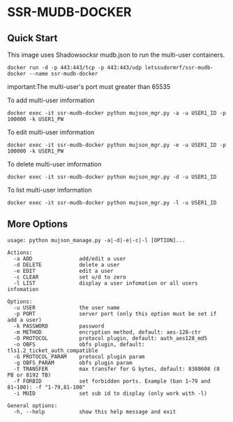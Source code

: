 SSR-MUDB-DOCKER
==================

Quick Start
-----------

This image uses Shadowsocksr mudb.json to run the multi-user containers.

    docker run -d -p 443:443/tcp -p 443:443/udp letssudormrf/ssr-mudb-docker --name ssr-mudb-docker

important:The multi-user's port must greater than 65535

To add multi-user imformation

    docker exec -it ssr-mudb-docker python mujson_mgr.py -a -u USER1_ID -p 100000 -k USER1_PW

To edit multi-user imformation

    docker exec -it ssr-mudb-docker python mujson_mgr.py -e -u USER1_ID -p 100000 -k USER1_PW

To delete multi-user imformation

    docker exec -it ssr-mudb-docker python mujson_mgr.py -d -u USER1_ID

To list multi-user imformation

    docker exec -it ssr-mudb-docker python mujson_mgr.py -l -u USER1_ID


More Options
-----------

```
usage: python mujson_manage.py -a|-d|-e|-c|-l [OPTION]...

Actions:
  -a ADD               add/edit a user
  -d DELETE            delete a user
  -e EDIT              edit a user
  -c CLEAR             set u/d to zero
  -l LIST              display a user infomation or all users infomation

Options:
  -u USER              the user name
  -p PORT              server port (only this option must be set if add a user)
  -k PASSWORD          password
  -m METHOD            encryption method, default: aes-128-ctr
  -O PROTOCOL          protocol plugin, default: auth_aes128_md5
  -o OBFS              obfs plugin, default: tls1.2_ticket_auth_compatible
  -G PROTOCOL_PARAM    protocol plugin param
  -g OBFS_PARAM        obfs plugin param
  -t TRANSFER          max transfer for G bytes, default: 8388608 (8 PB or 8192 TB)
  -f FORBID            set forbidden ports. Example (ban 1~79 and 81~100): -f "1-79,81-100"
  -i MUID              set sub id to display (only work with -l)

General options:
  -h, --help           show this help message and exit
```
